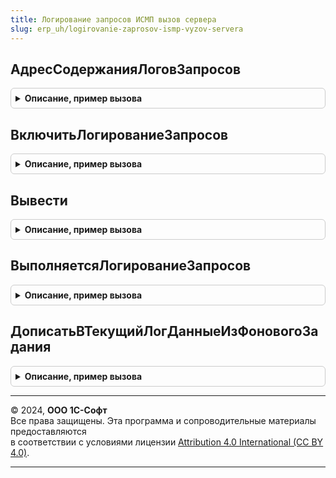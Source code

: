 ```yaml
---
title: Логирование запросов ИСМП вызов сервера
slug: erp_uh/logirovanie-zaprosov-ismp-vyzov-servera
---
```



## АдресСодержанияЛоговЗапросов
<details style="margin: 1em 0; padding: 0.5em; border: 1px solid #ccc; border-radius: 6px;">

<summary style="font-weight: bold; cursor: pointer;">Описание, пример вызова</summary>

```bsl

// Получает содержимое текущего лога запросов и помещает во временной хранилище.
//
// Параметры:
// 	УникальныйИдентификаторФормы - УникальныйИдентификатор - Уникальный идентификатор формы.
// Возвращаемое значение:
// 	Строка - Адрес содержания лога во временном хранилище.
Функция АдресСодержанияЛоговЗапросов(УникальныйИдентификаторФормы) Экспорт
```

Пример вызова
```bsl
Результат = ЛогированиеЗапросовИСМПВызовСервера.АдресСодержанияЛоговЗапросов(УникальныйИдентификаторФормы) 
```
</details>

## ВключитьЛогированиеЗапросов
<details style="margin: 1em 0; padding: 0.5em; border: 1px solid #ccc; border-radius: 6px;">

<summary style="font-weight: bold; cursor: pointer;">Описание, пример вызова</summary>

```bsl

// см. ЛогированиеЗапросовИС.ВключитьЛогированиеЗапросов
Процедура ВключитьЛогированиеЗапросов(ЗаписыватьСекунд = 300, НовыйЛог = Ложь) Экспорт
```

Пример вызова
```bsl
ЛогированиеЗапросовИСМПВызовСервера.ВключитьЛогированиеЗапросов(ЗаписыватьСекунд, НовыйЛог);
```
</details>

## Вывести
<details style="margin: 1em 0; padding: 0.5em; border: 1px solid #ccc; border-radius: 6px;">

<summary style="font-weight: bold; cursor: pointer;">Описание, пример вызова</summary>

```bsl

// Выводит содержимое в лог запросов.
//
// Параметры:
//  ТекстДляВывода            - Строка - Текст для вывода в лог
//  Штрихкод                  - Неопределено, Массив из Структура - список данных штрихкодов для вывода в лог
//  РезультатРазбораШтрихКода - Неопределено, Массив Из Структура - даннные разбора штрихкода для вывода в лог
Процедура Вывести(ТекстДляВывода, Штрихкод = Неопределено, РезультатРазбораШтрихКода = Неопределено) Экспорт
```

Пример вызова
```bsl
ЛогированиеЗапросовИСМПВызовСервера.Вывести(ТекстДляВывода, Штрихкод, РезультатРазбораШтрихКода);
```
</details>

## ВыполняетсяЛогированиеЗапросов
<details style="margin: 1em 0; padding: 0.5em; border: 1px solid #ccc; border-radius: 6px;">

<summary style="font-weight: bold; cursor: pointer;">Описание, пример вызова</summary>

```bsl

// см. ЛогированиеЗапросовИС.ВыполняетсяЛогированиеЗапросов
Функция ВыполняетсяЛогированиеЗапросов() Экспорт
```

Пример вызова
```bsl
Результат = ЛогированиеЗапросовИСМПВызовСервера.ВыполняетсяЛогированиеЗапросов() 
```
</details>

## ДописатьВТекущийЛогДанныеИзФоновогоЗадания
<details style="margin: 1em 0; padding: 0.5em; border: 1px solid #ccc; border-radius: 6px;">

<summary style="font-weight: bold; cursor: pointer;">Описание, пример вызова</summary>

```bsl

Процедура ДописатьВТекущийЛогДанныеИзФоновогоЗадания(ДанныеОтвета) Экспорт
```

Пример вызова
```bsl
ЛогированиеЗапросовИСМПВызовСервера.ДописатьВТекущийЛогДанныеИзФоновогоЗадания(ДанныеОтвета) 
```
</details>

---

© 2024, **ООО 1С-Софт**  
Все права защищены. Эта программа и сопроводительные материалы предоставляются  
в соответствии с условиями лицензии [Attribution 4.0 International (CC BY 4.0)](https://creativecommons.org/licenses/by/4.0/legalcode).

---
